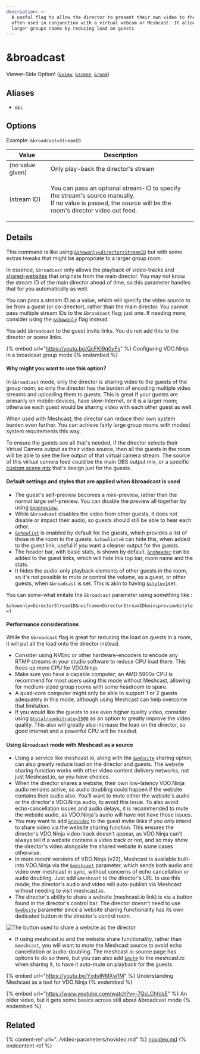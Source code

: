 ```yaml
---
description: >-
  A useful flag to allow the director to present their own video to the group,
  often used in conjunction with a virtual webcam or Meshcast. It allows for
  larger groups rooms by reducing load on guests
---
```


# \&broadcast

Viewer-Side Option! ([`&view`](view.md), [`&scene`](scene.md), [`&room`](../../general-settings/room.md))

## Aliases

* `&bc`

## Options

Example: `&broadcast=StreamID`

| Value            | Description                                                                                                                                                         |
| ---------------- | ------------------------------------------------------------------------------------------------------------------------------------------------------------------- |
| (no value given) | Only play-back the director's stream                                                                                                                                |
| (stream ID)      | <p>You can pass an optional stream-ID to specify the stream's source manually.<br>If no value is passed, the source will be the room's director video out feed.</p> |

## Details

This command is like using [`&showonly=directorsStreamID`](../video-parameters/novideo.md) but with some extras tweaks that might be appropriate to a larger group room.

In essence, `&broadcast` only allows the playback of video-tracks and [shared-websites](../../source-settings/and-website.md) that originate from the main director. You may not know the stream ID of the main director ahead of time, so this parameter handles that for you automatically as well.

You can pass a stream ID as a value, which will specify the video source to be from a guest (or co-director), rather than the main director. You cannot pass multiple stream IDs to the `&broadcast` flag; just one. If needing more, consider using the [`&showonly`](../video-parameters/novideo.md) flag instead.

You add `&broadcast` to the guest invite links. You do not add this to the director or scene links.

{% embed url="https://youtu.be/QcFKI9q0yFs" %}
Configuring VDO.Ninja in a broadcast group mode
{% endembed %}

#### Why might you want to use this option?

In `&broadcast` mode, only the director is sharing video to the guests of the group room, so only the director has the burden of encoding multiple video streams and uploading them to guests. This is great if your guests are primarily on mobile-devices, have slow-Internet, or it is a larger room; otherwise each guest would be sharing video with each other guest as well.

When used with Meshcast, the director can reduce their own system burden even further. You can achieve fairly large group rooms with modest system requirements this way.

To ensure the guests see all that's needed, if the director selects their Virtual Camera output as their video source, then all the guests in the room will be able to see the live output of that virtual camera stream. The source of this virtual camera feed could be the main OBS output mix, or a specific [custom scene mix](https://github.com/exeldro/obs-virtual-cam-filter) that's design just for the guests.

#### Default settings and styles that are applied when \&broadcast is used

* The guest's self-preview becomes a mini-preview, rather than the normal large self-preview. You can disable the preview all together by using [`&nopreview`.](../../source-settings/and-nopreview.md)
* While `&broadcast` disables the video from other guests, it does not disable or impact their audio, so guests should still be able to hear each other.
* [`&showlist`](../../source-settings/showlist.md) is enabled by default for the guests, which provides a list of those in the room to the guests. `&showlist=0` can hide this, when added to the guest link; useful if you want a cleaner output for the guests.
* The header bar, with basic stats, is shown by default. [`&noheader`](../design-parameters/and-hideheader.md) can be added to the guest links, which will hide this top bar, room name and the stats.
* It hides the audio-only playback elements of other guests in the room, so it's not possible to mute or control the volume, as a guest, or other guests, when `&broadcast` is set. This is akin to having [`&style=1`](../../advanced-settings.md#style)set.

You can some-what imitate the `&broadcast` parameter using something like :&#x20;

`&showonly=DirectorStreamID&noiframe=DirectorStreamID&minipreview&style=1`

#### Performance considerations

While the `&broadcast` flag is great for reducing the load on guests in a room, it will put all the load onto the director instead.

* Consider using NVEnc or other hardware-encoders to encode any RTMP streams in your studio software to reduce CPU load there. This frees up more CPU for VDO.Ninja.
* Make sure you have a capable computer; an AMD 5900x CPU is recommend for most users using this mode without Meshcast, allowing for medium-sized group rooms with some headroom to spare.
* A quad-core computer might only be able to support 1 or 2 guests adequately in this mode, although using Meshcast can help overcome that limitation.
* If you would like the guests to see even higher quality video, consider using [`&totalroombitrate=2500`](../video-bitrate-parameters/totalroombitrate.md) as an option to greatly improve the video quality. This also will greatly also increase the load on the director, so good internet and a powerful CPU will be needed.

#### Using `&broadcast` mode with Meshcast as a source

* Using a service like meshcast.io, along with the [`&website`](../../source-settings/and-website.md) sharing option, can also greatly reduce load on the director and guests. The website sharing function works with other video content delivery networks, not just Meshcast.io, so you have choices.
* When the director shares a website, their own low-latency VDO.Ninja audio remains active, so audio doubling could happen if the website contains their audio also. You'll want to mute either the website's audio or the director's VDO.Ninja audio, to avoid this issue. To also avoid echo-cancellation issues and audio delays, it is recommended to mute the website audio, as VDO.Ninja's audio will have not have those issues.
* You may want to add [`&novideo`](../video-parameters/novideo-1.md) to the guest invite links if you only intend to share video via the website sharing function. This ensures the director's VDO.Ninja video-track doesn't appear, as VDO.Ninja can't always tell if a website contains a video track or not, and so may show the director's video alongside the shared website in some cases otherwise.
* In more recent versions of VDO.Ninja (v22), Meshcast is available built-into VDO.Ninja via the [`&meshcast`](../../newly-added-parameters/and-meshcast.md) parameter, which sends both audio and video over meshcast in sync, without concerns of echo cancellation or audio doubling. Just add `&meshcast` to the director's URL to use this mode; the director's audio and video will auto-publish via Meshcast without needing to visit meshcast.io.
* The director's ability to share a website (meshcast.io link) is via a button found in the director's control bar. The director doesn't need to use [`&website`](../../source-settings/and-website.md) parameter since a website sharing functionality has its own dedicated button in the director's control room.

![The button used to share a website as the director](<../../.gitbook/assets/image (93) (1) (1).png>)

* If using meshcast.io and the website share functionality, rather than `&meshcast`, you will want to mute the Meshcast source to avoid echo cancellation or audio-doubling. The meshcast.io source page has options to do so there, but you can also add [`&mute`](../../source-settings/and-mute.md) to the meshcast.io when sharing it, to have it auto-mute on playback for the guests.

{% embed url="https://youtu.be/YxduINMXw1M" %}
Understanding Meshcast as a tool for VDO.Ninja
{% endembed %}

{% embed url="https://www.youtube.com/watch?v=-7QsLChfdsE" %}
An older video, but it gets some basics across still about \&broadcast mode
{% endembed %}

## Related

{% content-ref url="../video-parameters/novideo.md" %}
[novideo.md](../video-parameters/novideo.md)
{% endcontent-ref %}
